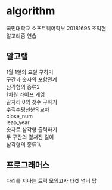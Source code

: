 # algorithm

국민대학교 소프트웨어학부 20181695 조익현\
알고리즘 연습

## 알고랩
1월 1일의 요일 구하기\
구간과 숫자의 포함관계\
삼각형의 종류2\
1차원 라이프 게임\
끝자리 0의 갯수 구하기\
수직수평선분의교차\
close_num\
leap_year\
숫자로 삼각형 출력하기\
두 구간의 곂쳐진 길이\
삼각형의 종류1\

## 프로그래머스
다리를 지나는 트럭
모의고사
타겟 넘버
탑
